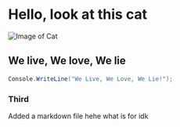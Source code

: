 # Hello, look at this cat
![Image of Cat](https://th.bing.com/th/id/OIF.jy4Yeb6dvQyWKJGq33JzTQ?pid=ImgDet&rs=1)

## We live, We love, We lie
``` c#
Console.WriteLine("We Live, We Love, We Lie!");
```

### Third


Added a markdown file hehe what is for idk
